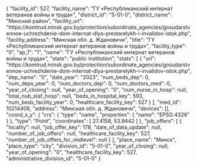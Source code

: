 {
    "facility_id": 527,
    "facility_name": "ГУ «Республиканский интернат ветеранов войны и труда»",
    "district_id": "5-01-0",
    "district_name": "Минский район",
    "facility_url": "https:\/\/komtrud.minsk.gov.by\/protection\/subordinate_agencies\/gosudarstvennoe-uchrezhdenie-dom-internat-dlya-prestarelykh-i-invalidov-istok.php",
    "facility_address": "Минская обл. д. Ждановичи",
    "title": "ГУ «Республиканский интернат ветеранов войны и труда»",
    "facility_type": "0",
    "ap_1": "1",
    "name": "ГУ «Республиканский интернат ветеранов войны и труда»",
    "state": "public institution",
    "stats": [
        {
            "url": "https:\/\/komtrud.minsk.gov.by\/protection\/subordinate_agencies\/gosudarstvennoe-uchrezhdenie-dom-internat-dlya-prestarelykh-i-invalidov-istok.php",
            "dep_name": "0",
            "date_year": "2023",
            "num_beds_dep": 0,
            "num_deps_year": 0,
            "num_doctors_dep": 0,
            "num_doctors_med": 0,
            "year_of_closing": null,
            "year_of_opening": "0",
            "num_nurse_in_hosp": null,
            "total_nub_staf_hosp": null,
            "beds_in_hospital_key": 593,
            "num_beds_facility_year": 0,
            "healthcare_facility_key": 527
        }
    ],
    "med_id": 10214408,
    "address": "Минская обл. д. Ждановичи",
    "devices": [],
    "coord_x_y": {
        "crs": {
            "type": "name",
            "properties": {
                "name": "EPSG:4326"
            }
        },
        "type": "Point",
        "coordinates": [
            27.4158,
            53.9442
        ]
    },
    "job_offers": [
        {
            "locality": null,
            "job_offer_key": 178,
            "date_of_data_update": null,
            "number_of_job_offers": null,
            "healthcare_facility_key": 527,
            "number_of_job_offers_for_midlevel": null
        }
    ],
    "place_name": "Минск",
    "place_type": "city",
    "division_id": "5-01-0",
    "year_of_closing": null,
    "year_of_opening": "0",
    "healthcare_facility_key": 527,
    "administrative_division_id": "5-01-0"
}